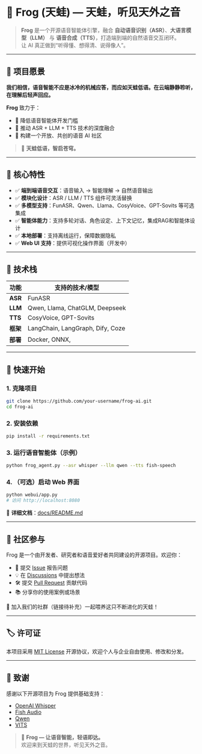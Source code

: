 # 🐸 Frog (天蛙) — 天蛙，听见天外之音

> **Frog** 是一个开源语音智能体引擎，融合 **自动语音识别（ASR）**、**大语言模型（LLM）** 与 **语音合成（TTS）**，打造端到端的自然语音交互闭环。  
> 让 AI 真正做到“听得懂、想得清、说得像人”。

---

## 🌟 项目愿景

**我们相信，语音智能不应是冰冷的机械应答，而应如天蛙低语。在云端静静聆听，在理解后轻声回应。**

**Frog** 致力于：

- 🌱 降低语音智能体开发门槛
- 🔧 推动 ASR + LLM + TTS 技术的深度融合
- 👥 构建一个开放、共创的语音 AI 社区

> 💬 **天蛙低语，智启苍穹。**

---

## 🚀 核心特性

- ✅ **端到端语音交互**：语音输入 → 智能理解 → 自然语音输出
- ✅ **模块化设计**：ASR / LLM / TTS 组件可灵活替换
- ✅ **多模型支持**：FunASR、Qwen、Llama、CosyVoice、GPT-Sovits 等可选集成
- ✅ **智能体能力**：支持多轮对话、角色设定、上下文记忆，集成RAG和智能体设计
- ✅ **本地部署**：支持离线运行，保障数据隐私
- ✅ **Web UI 支持**：提供可视化操作界面（开发中）

---

## 🧩 技术栈

| 功能     | 支持的技术/模型                  |
| -------- | -------------------------------- |
| **ASR**  | FunASR                           |
| **LLM**  | Qwen, Llama, ChatGLM, Deepseek   |
| **TTS**  | CosyVoice, GPT-Sovits            |
| **框架** | LangChain, LangGraph, Dify, Coze |
| **部署** | Docker, ONNX,                    |

---

## 🐣 快速开始

### 1. 克隆项目

```bash
git clone https://github.com/your-username/frog-ai.git
cd frog-ai
```

### 2. 安装依赖

```bash
pip install -r requirements.txt
```

### 3. 运行语音智能体（示例）

```bash
python frog_agent.py --asr whisper --llm qwen --tts fish-speech
```

### 4. （可选）启动 Web 界面

```bash
python webui/app.py
# 访问 http://localhost:8080
```

📌 **详细文档**：[docs/README.md](docs/README.md)

---

## 🤝 社区参与

Frog 是一个由开发者、研究者和语音爱好者共同建设的开源项目。欢迎你：

- 🐞 提交 [Issue](https://github.com/your-username/frog-ai/issues) 报告问题
- 💡 在 [Discussions](https://github.com/your-username/frog-ai/discussions) 中提出想法
- 🛠️ 提交 [Pull Request](https://github.com/your-username/frog-ai/pulls) 贡献代码
- 📚 分享你的使用案例或场景

💬 加入我们的社群（链接待补充）一起喂养这只不断进化的天蛙！

---

## 🏷️ 许可证

本项目采用 [MIT License](LICENSE) 开源协议，欢迎个人与企业自由使用、修改和分发。

---

## 🙏 致谢

感谢以下开源项目为 Frog 提供基础支持：
- [OpenAI Whisper](https://github.com/openai/whisper)
- [Fish Audio](https://github.com/fishaudio)
- [Qwen](https://github.com/QwenLM)
- [VITS](https://github.com/jaywalnut310/vits)

> 🐸 **Frog — 让语音智能，轻语即达。**  
> 欢迎来到天蛙的世界，听见天外之音。
